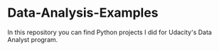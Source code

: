 # Data-Analysis-Examples

In this repository you can find Python projects I did for Udacity's Data Analyst program.
